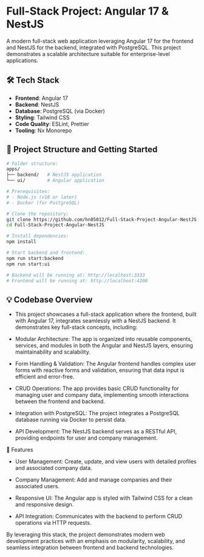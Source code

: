 # Full-Stack Project: Angular 17 & NestJS

A modern full-stack web application leveraging Angular 17 for the frontend and NestJS for the backend, integrated with PostgreSQL. This project demonstrates a scalable architecture suitable for enterprise-level applications.

## 🛠️ Tech Stack

- **Frontend**: Angular 17  
- **Backend**: NestJS  
- **Database**: PostgreSQL (via Docker)  
- **Styling**: Tailwind CSS  
- **Code Quality**: ESLint, Prettier  
- **Tooling**: Nx Monorepo

## 📁 Project Structure and Getting Started

```bash
# Folder structure:
apps/
├── backend/   # NestJS application
└── ui/        # Angular application

# Prerequisites:
# - Node.js (v18 or later)
# - Docker (for PostgreSQL)

# Clone the repository:
git clone https://github.com/hn05012/Full-Stack-Project-Angular-NestJS.git
cd Full-Stack-Project-Angular-NestJS

# Install dependencies:
npm install

# Start backend and frontend:
npm run start:backend
npm run start:ui

# Backend will be running at: http://localhost:3333
# Frontend will be running at: http://localhost:4200
```

## 💡 Codebase Overview
- This project showcases a full-stack application where the frontend, built with Angular 17, integrates seamlessly with a NestJS backend. It demonstrates key full-stack concepts, including:

- Modular Architecture: The app is organized into reusable components, services, and modules in both the Angular and NestJS layers, ensuring maintainability and scalability.

- Form Handling & Validation: The Angular frontend handles complex user forms with reactive forms and validation, ensuring that data input is efficient and error-free.

- CRUD Operations: The app provides basic CRUD functionality for managing user and company data, implementing smooth interactions between the frontend and backend.

- Integration with PostgreSQL: The project integrates a PostgreSQL database running via Docker to persist data.

- API Development: The NestJS backend serves as a RESTful API, providing endpoints for user and company management.

🚀 Features
- User Management: Create, update, and view users with detailed profiles and associated company data.

- Company Management: Add and manage companies and their associated users.

- Responsive UI: The Angular app is styled with Tailwind CSS for a clean and responsive design.

- API Integration: Communicates with the backend to perform CRUD operations via HTTP requests.

By leveraging this stack, the project demonstrates modern web development practices with an emphasis on modularity, scalability, and seamless integration between frontend and backend technologies.
